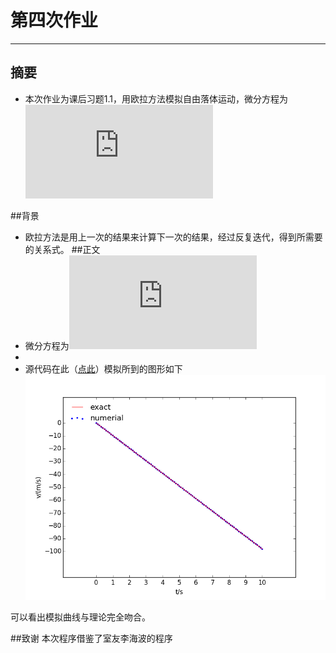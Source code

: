 # 第四次作业



---

## 摘要
* 本次作业为课后习题1.1，用欧拉方法模拟自由落体运动，微分方程为
![此处输入图片的描述][1]

##背景
* 欧拉方法是用上一次的结果来计算下一次的结果，经过反复迭代，得到所需要的关系式。
##正文
* 微分方程为![此处输入图片的描述][1]
* 
* 源代码在此（[点此][2]）模拟所到的图形如下
![此处输入图片的描述][3]
      
可以看出模拟曲线与理论完全吻合。

##致谢
本次程序借鉴了室友李海波的程序


  [1]: http://latex.codecogs.com/gif.latex?dv/dt=-g
  [2]: https://github.com/EPR123/1234567890/blob/master/README.md.py
  [3]: https://github.com/EPR123/1234567890/blob/master/ex1.png
